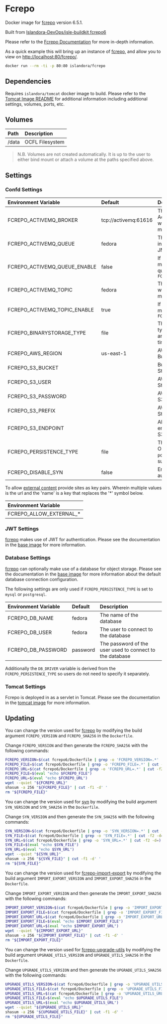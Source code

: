 # Fcrepo

Docker image for [fcrepo] version 6.5.1.

Built from [Islandora-DevOps/isle-buildkit fcrepo6](https://github.com/Islandora-DevOps/isle-buildkit/tree/main/fcrepo6)

Please refer to the [Fcrepo Documentation] for more in-depth information.

As a quick example this will bring up an instance of [fcrepo], and allow you
to view on <http://localhost:80/fcrepo/>.

```bash
docker run --rm -ti -p 80:80 islandora/fcrepo
```

## Dependencies

Requires `islandora/tomcat` docker image to build. Please refer to the
[Tomcat Image README](../tomcat/README.md) for additional information including
additional settings, volumes, ports, etc.

## Volumes

| Path  | Description     |
| :---- | :-------------- |
| /data | OCFL Filesystem |

> N.B. Volumes are not created automatically. It is up to the user to either bind
> mount or attach a volume at the paths specified above.

## Settings

### Confd Settings

| Environment Variable         | Default              | Description                                                                          |
| :--------------------------- | :------------------- | :----------------------------------------------------------------------------------- |
| FCREPO_ACTIVEMQ_BROKER       | tcp://activemq:61616 | The location of the ActiveMQ Broker in which to publish JMS messages to              |
| FCREPO_ACTIVEMQ_QUEUE        | fedora               | The ActiveMQ Queue in which to publish JMS messages                                  |
| FCREPO_ACTIVEMQ_QUEUE_ENABLE | false                | If `true` publish JMS messages on the queue `FCREPO_ACTIVEMQ_QUEUE`                  |
| FCREPO_ACTIVEMQ_TOPIC        | fedora               | The ActiveMQ Topic in which to publish JMS messages                                  |
| FCREPO_ACTIVEMQ_TOPIC_ENABLE | true                 | If `true` publish JMS messages on the topic `FCREPO_ACTIVEMQ_TOPIC`                  |
| FCREPO_BINARYSTORAGE_TYPE    | file                 | The binary storage type. Only `file` and `s3` are supported at this time             |
| FCREPO_AWS_REGION            | us-east-1            | AWS Region for S3 Bucket                                                             |
| FCREPO_S3_BUCKET             |                      | Bucket to use for S3 Storage                                                         |
| FCREPO_S3_USER               |                      | AWS User for S3 Storage                                                              |
| FCREPO_S3_PASSWORD           |                      | AWS Secret Token for S3 Storage                                                      |
| FCREPO_S3_PREFIX             |                      | AWS Prefix for S3 Storage                                                            |
| FCREPO_S3_ENDPOINT           |                      | Allows setting custom endpoint for non-AWS S3                                        |
| FCREPO_PERSISTENCE_TYPE      | file                 | The object store type. Only `file`, `mysql`, `postgresql` are supported at this time |
| FCREPO_DISABLE_SYN           | false                | Enable or disable authentication via [Syn](https://github.com/Islandora/Syn)         |

To allow [external content] provide sites as key pairs. Wherein multiple values
is the url and the 'name' is a key that replaces the '*' symbol below.

| Environment Variable    |
| :---------------------- |
| FCREPO_ALLOW_EXTERNAL_* |

### JWT Settings

[fcrepo] makes use of JWT for authentication. Please see the documentation in
the [base image] for more information.

### Database Settings

[fcrepo] can optionally make use of a database for object storage. Please see
the documentation in the [base image] for more information about the default
database connection configuration.

The following settings are only used if `FCREPO_PERSISTENCE_TYPE` is set to
`mysql` or `postgresql`.

| Environment Variable | Default  | Description                                              |
| :------------------- | :------- | :------------------------------------------------------- |
| FCREPO_DB_NAME       | fedora   | The name of the database                                 |
| FCREPO_DB_USER       | fedora   | The user to connect to the database                      |
| FCREPO_DB_PASSWORD   | password | The password of the user used to connect to the database |

Additionally the `DB_DRIVER` variable is derived from the
`FCREPO_PERSISTENCE_TYPE` so users do not need to specify it separately.

### Tomcat Settings

Fcrepo is deployed in as a servlet in Tomcat. Please see the documentation in
the [tomcat image] for more information.


## Updating

You can change the version used for [fcrepo] by modifying the build argument
`FCREPO_VERSION` and `FCREPO_SHA256` in the `Dockerfile`.

Change `FCREPO_VERSION` and then generate the `FCREPO_SHA256` with the following
commands:

```bash
FCREPO_VERSION=$(cat fcrepo6/Dockerfile | grep -o 'FCREPO_VERSION=.*' | cut -f2 -d=)
FCREPO_FILE=$(cat fcrepo6/Dockerfile | grep -o 'FCREPO_FILE=.*' | cut -f2 -d=)
FCREPO_URL=$(cat fcrepo6/Dockerfile | grep -o 'FCREPO_URL=.*' | cut -f2 -d=)
FCREPO_FILE=$(eval "echo $FCREPO_FILE")
FCREPO_URL=$(eval "echo $FCREPO_URL")
wget --quiet "${FCREPO_URL}"
shasum -a 256 "${FCREPO_FILE}" | cut -f1 -d' '
rm "${FCREPO_FILE}"
```

You can change the version used for [syn] by modifying the build argument
`SYN_VERSION` and `SYN_SHA256` in the `Dockerfile`.

Change `SYN_VERSION` and then generate the `SYN_SHA256` with the following
commands:

```bash
SYN_VERSION=$(cat fcrepo6/Dockerfile | grep -o 'SYN_VERSION=.*' | cut -f2 -d=)
SYN_FILE=$(cat fcrepo6/Dockerfile | grep -o 'SYN_FILE=.*' | cut -f2 -d=)
SYN_URL=$(cat fcrepo6/Dockerfile | grep -o 'SYN_URL=.*' | cut -f2 -d=)
SYN_FILE=$(eval "echo $SYN_FILE")
SYN_URL=$(eval "echo $SYN_URL")
wget --quiet "${SYN_URL}"
shasum -a 256 "${SYN_FILE}" | cut -f1 -d' '
rm "${SYN_FILE}"
```

You can change the version used for [fcrepo-import-export] by modifying the
build argument `IMPORT_EXPORT_VERSION` and `IMPORT_EXPORT_SHA256` in the
`Dockerfile`.

Change `IMPORT_EXPORT_VERSION` and then generate the `IMPORT_EXPORT_SHA256` with
the following commands:

```bash
IMPORT_EXPORT_VERSION=$(cat fcrepo6/Dockerfile | grep -o 'IMPORT_EXPORT_VERSION=.*' | cut -f2 -d=)
IMPORT_EXPORT_FILE=$(cat fcrepo6/Dockerfile | grep -o 'IMPORT_EXPORT_FILE=.*' | cut -f2 -d=)
IMPORT_EXPORT_URL=$(cat fcrepo6/Dockerfile | grep -o 'IMPORT_EXPORT_URL=.*' | cut -f2 -d=)
IMPORT_EXPORT_FILE=$(eval "echo $IMPORT_EXPORT_FILE")
IMPORT_EXPORT_URL=$(eval "echo $IMPORT_EXPORT_URL")
wget --quiet "${IMPORT_EXPORT_URL}"
shasum -a 256 "${IMPORT_EXPORT_FILE}" | cut -f1 -d' '
rm "${IMPORT_EXPORT_FILE}"
```

You can change the version used for [fcrepo-upgrade-utils] by modifying the
build argument `UPGRADE_UTILS_VERSION` and `UPGRADE_UTILS_SHA256` in the
`Dockerfile`.

Change `UPGRADE_UTILS_VERSION` and then generate the `UPGRADE_UTILS_SHA256` with
the following commands:

```bash
UPGRADE_UTILS_VERSION=$(cat fcrepo6/Dockerfile | grep -o 'UPGRADE_UTILS_VERSION=.*' | cut -f2 -d=)
UPGRADE_UTILS_FILE=$(cat fcrepo6/Dockerfile | grep -o 'UPGRADE_UTILS_FILE=.*' | cut -f2 -d=)
UPGRADE_UTILS_URL=$(cat fcrepo6/Dockerfile | grep -o 'UPGRADE_UTILS_URL=.*' | cut -f2 -d=)
UPGRADE_UTILS_FILE=$(eval "echo $UPGRADE_UTILS_FILE")
UPGRADE_UTILS_URL=$(eval "echo $UPGRADE_UTILS_URL")
wget --quiet "${UPGRADE_UTILS_URL}"
shasum -a 256 "${UPGRADE_UTILS_FILE}" | cut -f1 -d' '
rm "${UPGRADE_UTILS_FILE}"
```

[base image]: ../base/README.md
[external content]: https://wiki.lyrasis.org/display/FEDORA6x/External+Content
[Fcrepo Documentation]: https://wiki.lyrasis.org/display/FF
[fcrepo-import-export]: https://github.com/fcrepo-exts/fcrepo-import-export
[fcrepo-upgrade-utils]: https://github.com/fcrepo-exts/fcrepo-upgrade-utils
[fcrepo]: https://github.com/fcrepo/fcrepo
[s3]: https://aws.amazon.com/s3/
[syn]: https://github.com/Islandora-CLAW/Syn
[tomcat image]: ../tomcat/README.md
